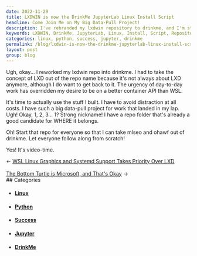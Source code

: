 ```yaml
---
date: 2022-11-29
title: LXDWIN is now the DrinkMe JupyterLab Linux Install Script
headline: Come Join Me on My Big Data-Pull Project!
description: I've rebranded my lxdwin repository to drinkme, and I'm starting a big data-pull project for work. I'm creating a repo folder so everyone can follow along and I'll make a video about it. Come join me and see how it all unfolds!
keywords: LXDWIN, DrinkMe, JupyterLab, Linux, Install, Script, Repository, Big Data-Pull, Project, Work, Repo Folder, Video, Focus, Scratch, Rework
categories: linux, python, success, jupyter, drinkme
permalink: /blog/lxdwin-is-now-the-drinkme-jupyterlab-linux-install-script/
layout: post
group: blog
---
```



Ugh, okay... I reworked my lxdwin repo into drinkme. I had to take the concept
of LXD out of the repo name because it's not always about LXD anymore, although
I do want to get back to it. The urgency of day-to-day work has overridden my
desire to be on a better container API than WSL.

It's time to actually use the stuff I built. I have to avoid distraction at all
costs. I have such a big data-pull project for work that landed in my lap. Ugh!
Okay, 1, 2, 3... 1? Strong nickname! I have a repo folder that's already a good
candidate for WHERE it belongs.

Oh! Start that repo for everyone so that I can take mlseo and ohawf out of
drinkme. Let everyone follow along from scratch!

Yes! It's video-time.


<div class="arrow-links"><div class="post-nav-prev"><span class="arrow">&larr;&nbsp;</span><a href="/blog/wsl-linux-graphics-and-systemd-support-takes-priority-over-lxd/">WSL Linux Graphics and Systemd Support Takes Priority Over LXD</a></div> &nbsp; <div class="post-nav-next"><a href="/blog/the-bottom-turtle-is-microsoft-and-that-s-okay/">The Bottom Turtle is Microsoft, and That's Okay</a><span class="arrow">&nbsp;&rarr;</span></div></div>
## Categories

<ul>
<li><h4><a href='/linux/'>Linux</a></h4></li>
<li><h4><a href='/python/'>Python</a></h4></li>
<li><h4><a href='/success/'>Success</a></h4></li>
<li><h4><a href='/jupyter/'>Jupyter</a></h4></li>
<li><h4><a href='/drinkme/'>DrinkMe</a></h4></li></ul>